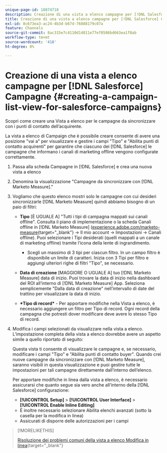 ```yaml
---
unique-page-id: 18874718
description: Creazione di una vista a elenco campagne per [!DNL Salesforce Campaigns] - [!DNL Marketo Measure] - Documentazione del prodotto
title: Creazione di una vista a elenco campagne per [!DNL Salesforce] Campagne
exl-id: 8c673ea3-ac24-4b3d-b67d-76888179c07a
feature: Channels
source-git-commit: 8ac315e7c4110d14811e77ef0586bd663ea1f8ab
workflow-type: tm+mt
source-wordcount: '418'
ht-degree: 0%

---
```


# Creazione di una vista a elenco campagne per [!DNL Salesforce] Campagne {#creating-a-campaign-list-view-for-salesforce-campaigns}

Scopri come creare una Vista a elenco per le campagne da sincronizzare con i punti di contatto dell’acquirente.

La vista a elenco di Campaign che è possibile creare consente di avere una posizione &quot;vai a&quot; per visualizzare e gestire i campi &quot;Tipo&quot; e &quot;Abilita punti di contatto acquirenti&quot; per garantire che ciascuno dei [!DNL Salesforce] le campagne che informano i canali di marketing offline vengono configurate correttamente.

1. Passa alla scheda Campagne in [!DNL Salesforce] e crea una nuova vista a elenco
1. Denomina la visualizzazione &quot;Campagne da sincronizzare con [!DNL Marketo Measure].&quot;
1. Vogliamo che questo elenco mostri solo le campagne con cui desideri sincronizzarle [!DNL Marketo Measure] quindi abbiamo bisogno di un paio di filtri:

   * **Tipo** [È UGUALE A] &quot;Tutti i tipi di campagna mappati sui canali offline&quot;. Consulta il piano di implementazione o la scheda Canali offline in [!DNL Marketo Measure] ([experience.adobe.com/marketo-measure](https://experience.adobe.com/marketo-measure){target="_blank"} -> Il mio account -> Impostazioni -> Canali offline). Puoi selezionare i Tipi desiderati (quelli mappati a un canale di marketing offline) tramite l’icona della lente di ingrandimento.

      * Scegli un massimo di 3 tipi per ciascun filtro. In un campo filtro è disponibile un limite di caratteri. Inizia con 3 Tipi per filtro e aggiungi ulteriori righe di filtri &quot;Tipo&quot;, se necessario.

   * **Data di creazione** [MAGGIORE O UGUALE A] tuo [!DNL Marketo Measure] data di inizio. Puoi trovare la data di inizio nella dashboard del ROI all’interno di [!DNL Marketo Measure] App. Seleziona semplicemente &quot;Dalla data di creazione&quot; nell’intervallo di date del trattino per visualizzare la data di inizio.
   * **&#42;Tipo di record&#42;** - Per apportare modifiche nella Vista a elenco, è necessario aggiungere un filtro per Tipo di record. Ogni record della campagna che potresti dover modificare deve avere lo stesso Tipo di record.

1. Modifica i campi selezionati da visualizzare nella vista a elenco. L’impostazione completa della vista a elenco dovrebbe avere un aspetto simile a quello riportato di seguito:

   Questa vista ti consente di visualizzare le campagne e, se necessario, modificare i campi &quot;Tipo&quot; e &quot;Abilita punti di contatto buyer&quot;. Quando crei nuove campagne da sincronizzare con [!DNL Marketo Measure], saranno visibili in questa visualizzazione e puoi gestire tutte le impostazioni per tali campagne direttamente dall’interno dell’elenco.

   Per apportare modifiche in linea dalla vista a elenco, è necessario assicurarsi che quanto segue sia vero anche all’interno della [!DNL Salesforce] configurazione:

   * **[!UICONTROL Setup]** > **[!UICONTROL User Interface]** > **[!UICONTROL Enable Inline Editing]**
   * È inoltre necessario selezionare Abilita elenchi avanzati (sotto la casella per la modifica in linea)
   * Assicurati di disporre delle autorizzazioni per i campi

>[!MORELIKETHIS]
>
>[Risoluzione dei problemi comuni della vista a elenco Modifica in linea](http://help.salesforce.com/articleView?id=000003911&amp;language=en_US&amp;type=1){target="_blank"}

